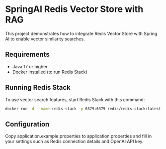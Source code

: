 # SpringAI Redis Vector Store with RAG

This project demonstrates how to integrate Redis Vector Store with Spring AI to enable vector similarity searches.

## Requirements

- Java 17 or higher
- Docker installed (to run Redis Stack)

## Running Redis Stack

To use vector search features, start Redis Stack with this command:

```bash
docker run -d --name redis-stack -p 6379:6379 redis/redis-stack:latest
```

## Configuration
Copy application.example.properties to application.properties and fill in your settings such as Redis connection details and OpenAI API key.
